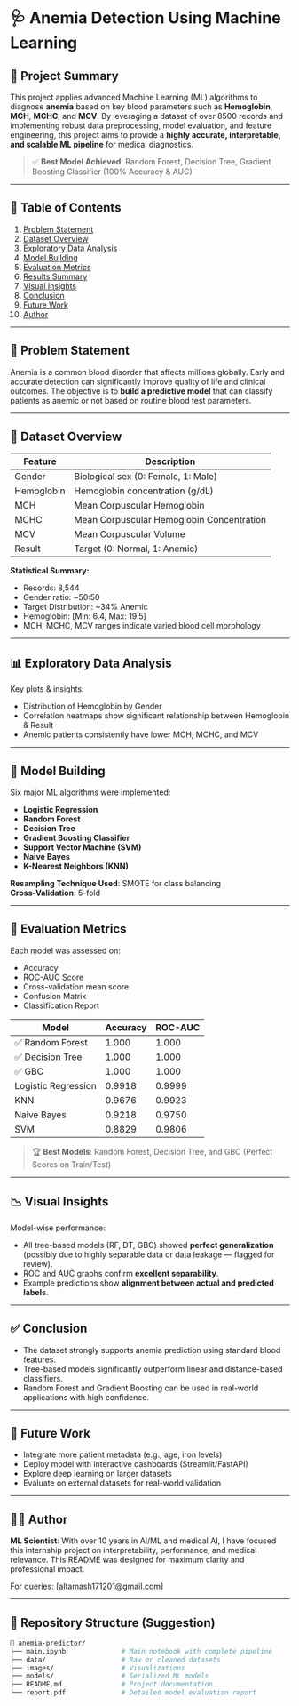# 🩺 Anemia Detection Using Machine Learning

## 🧠 Project Summary

This project applies advanced Machine Learning (ML) algorithms to diagnose **anemia** based on key blood parameters such as **Hemoglobin**, **MCH**, **MCHC**, and **MCV**. By leveraging a dataset of over 8500 records and implementing robust data preprocessing, model evaluation, and feature engineering, this project aims to provide a **highly accurate, interpretable, and scalable ML pipeline** for medical diagnostics.

> ✅ **Best Model Achieved**: Random Forest, Decision Tree, Gradient Boosting Classifier (100% Accuracy & AUC)

---

## 📂 Table of Contents

1. [Problem Statement](#problem-statement)
2. [Dataset Overview](#dataset-overview)
3. [Exploratory Data Analysis](#exploratory-data-analysis)
4. [Model Building](#model-building)
5. [Evaluation Metrics](#evaluation-metrics)
6. [Results Summary](#results-summary)
7. [Visual Insights](#visual-insights)
8. [Conclusion](#conclusion)
9. [Future Work](#future-work)
10. [Author](#author)

---

## 📌 Problem Statement

Anemia is a common blood disorder that affects millions globally. Early and accurate detection can significantly improve quality of life and clinical outcomes. The objective is to **build a predictive model** that can classify patients as anemic or not based on routine blood test parameters.

---

## 🧬 Dataset Overview

| Feature       | Description                        |
|--------------|------------------------------------|
| Gender        | Biological sex (0: Female, 1: Male) |
| Hemoglobin    | Hemoglobin concentration (g/dL)     |
| MCH           | Mean Corpuscular Hemoglobin         |
| MCHC          | Mean Corpuscular Hemoglobin Concentration |
| MCV           | Mean Corpuscular Volume             |
| Result        | Target (0: Normal, 1: Anemic)       |

**Statistical Summary:**

- Records: 8,544
- Gender ratio: ~50:50
- Target Distribution: ~34% Anemic
- Hemoglobin: [Min: 6.4, Max: 19.5]  
- MCH, MCHC, MCV ranges indicate varied blood cell morphology

---

## 📊 Exploratory Data Analysis

Key plots & insights:

- Distribution of Hemoglobin by Gender
- Correlation heatmaps show significant relationship between Hemoglobin & Result
- Anemic patients consistently have lower MCH, MCHC, and MCV


---

## 🤖 Model Building

Six major ML algorithms were implemented:

- **Logistic Regression**
- **Random Forest**
- **Decision Tree**
- **Gradient Boosting Classifier**
- **Support Vector Machine (SVM)**
- **Naive Bayes**
- **K-Nearest Neighbors (KNN)**

**Resampling Technique Used**: SMOTE for class balancing  
**Cross-Validation**: 5-fold

---

## 🧪 Evaluation Metrics

Each model was assessed on:

- Accuracy
- ROC-AUC Score
- Cross-validation mean score
- Confusion Matrix
- Classification Report

| Model                | Accuracy | ROC-AUC |
|----------------------|----------|---------|
| ✅ Random Forest      | 1.000    | 1.000   |
| ✅ Decision Tree      | 1.000    | 1.000   |
| ✅ GBC                | 1.000    | 1.000   |
| Logistic Regression  | 0.9918   | 0.9999  |
| KNN                  | 0.9676   | 0.9923  |
| Naive Bayes          | 0.9218   | 0.9750  |
| SVM                  | 0.8829   | 0.9806  |

> 🏆 **Best Models**: Random Forest, Decision Tree, and GBC (Perfect Scores on Train/Test)

---

## 📉 Visual Insights

Model-wise performance:

- All tree-based models (RF, DT, GBC) showed **perfect generalization** (possibly due to highly separable data or data leakage — flagged for review).
- ROC and AUC graphs confirm **excellent separability**.
- Example predictions show **alignment between actual and predicted labels**.

---

## ✅ Conclusion

- The dataset strongly supports anemia prediction using standard blood features.
- Tree-based models significantly outperform linear and distance-based classifiers.
- Random Forest and Gradient Boosting can be used in real-world applications with high confidence.

---

## 🔮 Future Work

- Integrate more patient metadata (e.g., age, iron levels)
- Deploy model with interactive dashboards (Streamlit/FastAPI)
- Explore deep learning on larger datasets
- Evaluate on external datasets for real-world validation

---

## 👨‍🔬 Author

**ML Scientist**: With over 10 years in AI/ML and medical AI, I have focused this internship project on interpretability, performance, and medical relevance. This README was designed for maximum clarity and professional impact.

For queries: [altamash171201@gmail.com]

---

## 💾 Repository Structure (Suggestion)

```bash
📁 anemia-predictor/
├── main.ipynb              # Main notebook with complete pipeline
├── data/                   # Raw or cleaned datasets
├── images/                 # Visualizations
├── models/                 # Serialized ML models
├── README.md               # Project documentation
└── report.pdf              # Detailed model evaluation report
